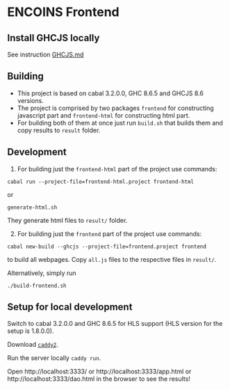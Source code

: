 # ENCOINS Frontend

## Install GHCJS locally

See instruction [GHCJS.md](GHCJS.md)

## Building

- This project is based on cabal 3.2.0.0, GHC 8.6.5 and GHCJS 8.6 versions.
- The project is comprised by two packages `frontend` for constructing javascript part and `frontend-html` for constructing html part.
- For building both of them at once just run `build.sh` that builds them and copy results to `result` folder.

## Development

1. For building just the `frontend-html` part of the project use commands:
```
cabal run --project-file=frontend-html.project frontend-html
```
or

```
generate-html.sh
```

They generate html files to `result/` folder.

2. For building just the `frontend` part of the project use commands:

```
cabal new-build --ghcjs --project-file=frontend.project frontend
```
to build all webpages. Copy `all.js` files to the respective files in `result/`.

Alternatively, simply run
```
./build-frontend.sh
```

## Setup for local development

Switch to cabal 3.2.0.0 and GHC 8.6.5 for HLS support (HLS version for the setup is 1.8.0.0).

Download [`caddy2`](https://caddyserver.com/v2).

Run the server locally `caddy run`.

Open http://localhost:3333/ or http://localhost:3333/app.html or http://localhost:3333/dao.html in the browser to see the results!

